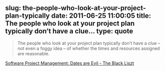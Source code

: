 slug: the-people-who-look-at-your-project-plan-typically
date: 2011-06-25 11:00:05
title: The people who look at your project plan typically don’t have a clue...
type: quote
---

> The people who look at your project plan typically don’t have a clue – not even a foggy idea – of whether the times and resources assigned are reasonable.

[Software Project Management: Dates are Evil - The Black Liszt](http://www.blackliszt.com/2010/10/software-project-management-dates-are-evil.html)
